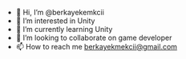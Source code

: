- 👋 Hi, I’m @berkayekemkcii
- 👀 I’m interested in Unity 
- 🌱 I’m currently learning Unity
- 💞️ I’m looking to collaborate on game developer
- 📫 How to reach me berkayekmekcii@gmail.com

<!---
berkayekemkcii/berkayekemkcii is a ✨ special ✨ repository because its `README.md` (this file) appears on your GitHub profile.
You can click the Preview link to take a look at your changes.
--->

